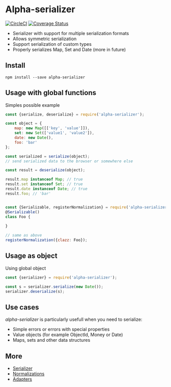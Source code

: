 # Alpha-serializer
[![CircleCI](https://circleci.com/gh/wookieb/alpha-serializer/tree/master.svg?style=svg)](https://circleci.com/gh/wookieb/alpha-serializer/tree/master) [![Coverage Status](https://coveralls.io/repos/github/wookieb/alpha-serializer/badge.svg?branch=master)](https://coveralls.io/github/wookieb/alpha-serializer?branch=master)

* Serializer with support for multiple serialization formats
* Allows symmetric serialization
* Support serialization of custom types
* Properly serializes Map, Set and Date (more in future)

## Install
```
npm install --save alpha-serializer
```

## Usage with global functions

Simples possible example
```javascript
const {serialize, deserialize} = require('alpha-serializer');

const object = {
    map: new Map([['key', 'value']]),
    set: new Set(['value1', 'value2']),
    date: new Date(),
    foo: 'bar'
};

const serialized = serialize(object);
// send serialized data to the browser or somewhere else

const result = deserialize(object);

result.map instanceof Map; // true
result.set instanceof Set; // true
result.date instanceof Date; // true
result.foo; // 'bar'


const {Serializable, registerNormalization} = require('alpha-serializer');
@Serializable()
class Foo {
    
}

// same as above
registerNormalization({clazz: Foo});
```

## Usage as object

Using global object
```javascript
const {serializer} = require('alpha-serializer');

const s = serializer.serialize(new Date());
serializer.deserialize(s);
```

## Use cases
_alpha-serializer_ is particularly usefull when you need to serialize:
* Simple errors or errors with special properties
* Value objects (for example ObjectId, Money or Date)
* Maps, sets and other data structures

## More

* [Serializer](./docs/serializer.md)
* [Normalizations](./docs/normalizations.md)
* [Adapters](./docs/adapters.md)
